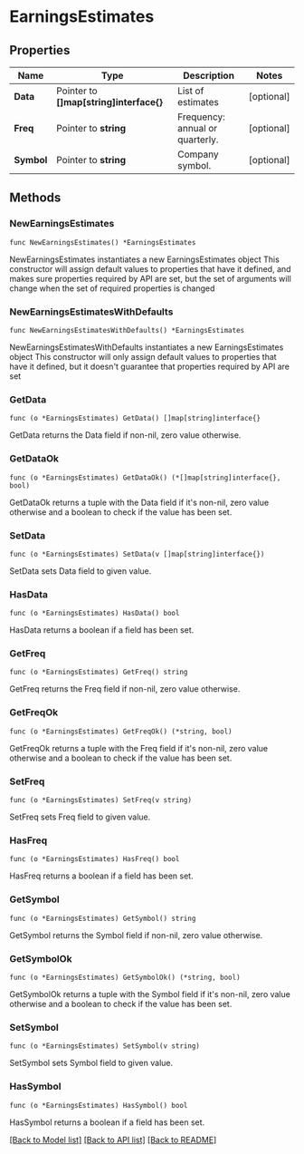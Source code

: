 # EarningsEstimates

## Properties

Name | Type | Description | Notes
------------ | ------------- | ------------- | -------------
**Data** | Pointer to **[]map[string]interface{}** | List of estimates | [optional] 
**Freq** | Pointer to **string** | Frequency: annual or quarterly. | [optional] 
**Symbol** | Pointer to **string** | Company symbol. | [optional] 

## Methods

### NewEarningsEstimates

`func NewEarningsEstimates() *EarningsEstimates`

NewEarningsEstimates instantiates a new EarningsEstimates object
This constructor will assign default values to properties that have it defined,
and makes sure properties required by API are set, but the set of arguments
will change when the set of required properties is changed

### NewEarningsEstimatesWithDefaults

`func NewEarningsEstimatesWithDefaults() *EarningsEstimates`

NewEarningsEstimatesWithDefaults instantiates a new EarningsEstimates object
This constructor will only assign default values to properties that have it defined,
but it doesn't guarantee that properties required by API are set

### GetData

`func (o *EarningsEstimates) GetData() []map[string]interface{}`

GetData returns the Data field if non-nil, zero value otherwise.

### GetDataOk

`func (o *EarningsEstimates) GetDataOk() (*[]map[string]interface{}, bool)`

GetDataOk returns a tuple with the Data field if it's non-nil, zero value otherwise
and a boolean to check if the value has been set.

### SetData

`func (o *EarningsEstimates) SetData(v []map[string]interface{})`

SetData sets Data field to given value.

### HasData

`func (o *EarningsEstimates) HasData() bool`

HasData returns a boolean if a field has been set.

### GetFreq

`func (o *EarningsEstimates) GetFreq() string`

GetFreq returns the Freq field if non-nil, zero value otherwise.

### GetFreqOk

`func (o *EarningsEstimates) GetFreqOk() (*string, bool)`

GetFreqOk returns a tuple with the Freq field if it's non-nil, zero value otherwise
and a boolean to check if the value has been set.

### SetFreq

`func (o *EarningsEstimates) SetFreq(v string)`

SetFreq sets Freq field to given value.

### HasFreq

`func (o *EarningsEstimates) HasFreq() bool`

HasFreq returns a boolean if a field has been set.

### GetSymbol

`func (o *EarningsEstimates) GetSymbol() string`

GetSymbol returns the Symbol field if non-nil, zero value otherwise.

### GetSymbolOk

`func (o *EarningsEstimates) GetSymbolOk() (*string, bool)`

GetSymbolOk returns a tuple with the Symbol field if it's non-nil, zero value otherwise
and a boolean to check if the value has been set.

### SetSymbol

`func (o *EarningsEstimates) SetSymbol(v string)`

SetSymbol sets Symbol field to given value.

### HasSymbol

`func (o *EarningsEstimates) HasSymbol() bool`

HasSymbol returns a boolean if a field has been set.


[[Back to Model list]](../README.md#documentation-for-models) [[Back to API list]](../README.md#documentation-for-api-endpoints) [[Back to README]](../README.md)


